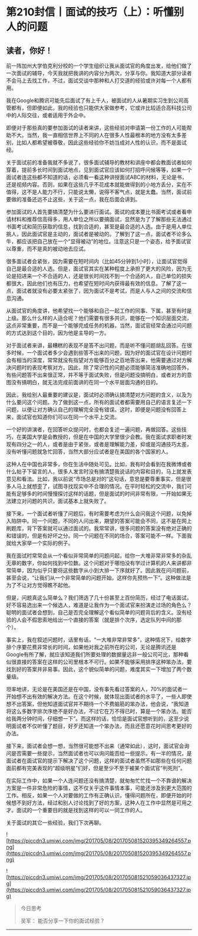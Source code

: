 # 第210封信丨面试的技巧（上）：听懂别人的问题

## 读者，你好！

前一阵加州大学伯克利分校的一个学生组织让我从面试官的角度出发，给他们做了一次面试的辅导，今天我就把我讲的内容分为两次，分享与你。我知道大部分读者不会马上去找工作，不过，面试交谈中那种和人打交道的经验或许对每一个人都有用。

我在Google和腾讯可能先后面试了有上千人，被面试的人从暑期实习生到公司高管都有，但即便如此，我的经验也只能供大家做参考，它或许比较适合高科技公司中的人际交往，或者适用于外企中。

即便对于那些真的要参加面试的读者来讲，这些经验对申请第一份工作的人可能帮助不大。当然，我一直相信世界上不同的人在很多人性最根本的地方没有太多差别，比如人都希望被尊敬，因此这些经验你不妨当成对人性的认识，而不是面试经。

关于面试前的准备我就不多说了，很多面试辅导的教材和讲座中都会教面试者如何穿着，提前多长时间到面试地点，见到面试官应该如何打招呼问候等等，如果一个面试者连这些都不知道的话，必须看一看这种讲授面试ABC的材料，无论是书，还是视频内容。否则，如果在这些几乎不花成本就能做得到的小地方丢分，实在不值得，这不是人能力不行，只能说太懒，说得不客气点，就是太蠢。当然，面试前要做的准备还远不止这些，关于这一点，我在后面会讲到。

参加面试的人首先要搞清楚为什么要进行面试。面试的成本要比书面考试或者看申请材料和推荐信高得多，用人单位之所以要搞面试，显然是为了了解那些无法通过书面考试和简历获取的信息，找到合适的，甚至是最合适的人选。由于是用人单位挑人，因此面试官是主动的，面试者是被动的。了解到了这一点，面试者不论多么牛，都应该把自己放在一个“显得被动”的地位。注意这只是一个姿态，给予面试官以尊重，而不是真的被动地去应试。

很多面试者会紧张，因为需要在短时间内（比如45分钟到1小时），让面试官觉得自己是最合适的人选。但是，面试官其实在某种程度上承担了更大的风险，因为无论是招进来一个不合适的人，还是很长时间找不到一个合适的人，自己单位的损失都很大，因此他们也有压力，也希望在短时间内获得最有效的信息。了解了这一点，面试者就没有必要太紧张了，因为面试不是考试，而是人与人之间的交流和信息沟通。

从面试官的角度讲，他希望找一个能够和自己一起工作的同事、下属，甚至有时是上级。那么什么样的人适合呢？他们需要有很多共识，能够在一个知识层面交流，这点非常重要，而不是一个能够完成任务的机器，当然，面试官经常会通过问问题的方式达到这个目的，因为他是主导的一方。

对于面试者来讲，最糟糕的表现不是答不出问题，而是听不懂问题胡乱回答。在很多时候，一个面试者多少会遇到些答不出来的问题，因为好的面试官在设计问题时会有相当的深度，常常就没有指望对方能够百分之百地答出来，他需要通过对方解决问题时的表现考察对方。因此，除了常识性的问题必须能够简洁准确地回答外，有些问题答不出来很正常，并不等于面试失败，但是问题没搞明白，或者对方的意图没有搞明白，就无法完成前面讲的在同一个水平层面沟通的目的。

因此，我给别人最重要的建议是，面试时必须确认搞清楚对方问题的含义，以及为什么要问这个问题。为了做到这一点，所有的面试者都需要用自己的语言复述一下问题，以便让对方确认自己的理解完全没有错误。这时，即便是问题没有回答上来，面试官也知道你们可以在同一个水平上交流。

一个好的讲演者，在回答听众提问时，也都会复述一遍问题，再做回答。这些技巧，在美国大学是会教授的，但是在中国的大学里很少会教。我在面试求职者时发现有四分之一的人，或者是由于紧张，或者是理解能力差，抑或是沟通技巧太差，没有听懂问题就急忙回答，当然大部分应试者是在美国的各个国家的人。

这种人在中国也非常多，你在生活中随处可见。比如，我有时会看到在我微博或者什么帖子下留言的人，很多人发言时没有搞清楚我说话的内容和目的，马上就发表意见和看法。比如，我以前说“市场总是对的”这句话，意思是要尊重事实，但是很多人马上就想歪了，试图寻找现实中不合理的情况。在平时轻松的交流中，我们可能有足够多的时间慢慢探讨这样的话题，但是面试的时间非常有限，一开始如果无法建立对问题的共识，面试基本上就失败了。

接下来，一个面试者听懂了问题后，有时需要考虑为什么会问我这个问题，以免掉入陷阱中。同一个问题，不同的人问出来，期望的答案可能会不同，这不是在网上刷题库，背下答案就可以通过面试的。我常常讲，很多问题的答案没有绝对正确的和错误的，但是有好坏之分。同一个问题在不同的场合，答案可能不一样。下面我就给大家举一个实际的例子。

我在面试时常常会从一个看似非常简单的问题问起，给你一大堆非常非常多的杂乱无章的数字，你如何找到中位数。这个问题对于哪怕没有学过计算机的人来讲都非常简单，因为似乎只要将这些数字从小到大排一下序就好了。因此我在问问题前，甚至会说，“让我们从一个非常简单的问题开始，这样你先预热一下”。这种做法是为了不让对方觉得瞧不起他。

但是，问题真这么简单么？我们筛选了几十份甚至上百份简历，经过了电话面试，好不容易选出来一个候选人，难道是让我作为一个面试官来扮演走过场的角色么？聪明的面试者会想到，自己是否完全理解这个看似简单的问题背后的含义。没有经验的人会不假思索地给出一个直接的答案（就是排个次序，选定队列中间的那个）。

事实上，我在叙述问题时，话里有话，“一大堆非常非常多”，这种情况下，给数字排个序要花费非常长的时间，如果他对我之前所在的公司，无论是腾讯还是Google有所了解，就应该知道我们所要处理的数据量远非一般公司可比，那种看似很直接的答案在这样的公司里根本不可行。如果不能够采用排序这种笨办法，要找到好的答案并非易事。因此，这个貌似简单的问题，难度其实一下增加了两个数量级。

坦率地讲，无论是在美国还是在中国，没有事先看过答案的人，70%的面试者一开始想不出有效的解决方法。在这个时候，就体现出面试者的水平了，一些人即使想不出答案，但他知道面试官并不期待一个不费脑筋的笨办法，他会说，“我知道将这么多数字排次序绝不是好办法，不过它在万不得已时，算是一个笨办法。能否给我两分钟时间，仔细想一下”。而这样的话，恰恰是面试官想听到的，这至少说明面试者不仅听懂了题目，好歹还知道一个笨办法，而且还愿意花时间思考更好的办法。

接下来，面试者会想一想，当然很可能想不出来（通常如此），这时，面试官会询问是否需要一些提示，当然面试者也可以询问能否给一些提示。有一半的情况，是面试者在面试官的提示下解决了这个问题，这样的面试者虽然不如那些在任何问题面前都有完美表现的“超级明星”们好，但是至少不至于被某个面试官“判死刑”。

在实际工作中，如果一个人连问题还没有搞清楚，就匆匆忙忙找一个不靠谱的解决方案是一件非常危险的事情，这不仅关乎这件事情本事，可能还涉及到更大范围的工作。相反，如果一个人对要做的工作有正确认识，懂得问题所在，即便开始的时候想不到好方法，经过和别人讨论找到了好的方案，这种人在工作中显然是可用之才。面试的一个重要目的就是找到这样的可以一同工作的人。

关于面试的其它一些经验，我们下次再聊。

![https://piccdn3.umiwi.com/img/201705/08/201705081520395349264557.png](https://piccdn3.umiwi.com/img/201705/08/201705081520395349264557.png)

![https://piccdn3.umiwi.com/img/201705/08/201705081521059036437327.jpg](https://piccdn3.umiwi.com/img/201705/08/201705081521059036437327.jpg)

> 今日思考
> 
> 吴军： 能否分享一下你的面试经验？

---
